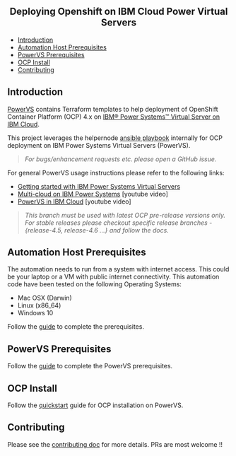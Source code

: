 **<h2 style="text-align:center;">Deploying Openshift on IBM Cloud Power Virtual Servers</h2>**
<!-- # Table of Contents -->

- [Introduction](#introduction)
- [Automation Host Prerequisites](#automation-host-prerequisites)
- [PowerVS Prerequisites](#powervs-prerequisites)
- [OCP Install](#ocp-install)
- [Contributing](#contributing)


## Introduction

[PowerVS](https://github.com/ocp-power-automation/ocp4-upi-powervs) contains Terraform templates to help deployment of OpenShift Container Platform (OCP) 4.x on [IBM® Power Systems™ Virtual Server on IBM Cloud](https://www.ibm.com/cloud/power-virtual-server).

This project leverages the helpernode [ansible playbook](https://github.com/RedHatOfficial/ocp4-helpernode) internally for OCP deployment on IBM Power Systems Virtual Servers (PowerVS).

> <i class="fa fa-exclamation" style="color:red;"></i> *For bugs/enhancement requests etc. please open a GitHub issue.*

For general PowerVS usage instructions please refer to the following links:

- [Getting started with IBM Power Systems Virtual Servers](https://cloud.ibm.com/docs/power-iaas?topic=power-iaas-getting-started) 
- [Multi-cloud on IBM Power Systems](https://www.youtube.com/watch?v=RywSfXT_LLs) [youtube video]
- [PowerVS in IBM Cloud](https://www.youtube.com/playlist?list=PLVrJaTKVPbKM_9HU8fm4QsklgzLGUwFpv) [youtube video]


> <i class="fa fa-info-circle" style="color:blue;"></i> *This branch must be used with latest OCP pre-release versions only. For stable releases please checkout specific release branches - {release-4.5, release-4.6 ...} and follow the docs.*


## Automation Host Prerequisites

The automation needs to run from a system with internet access. This could be your laptop or a VM with public internet connectivity. This automation code have been tested on the following Operating Systems:
- Mac OSX (Darwin)
- Linux (x86_64)
- Windows 10

Follow the [guide](https://github.com/ocp-power-automation/ocp4-upi-powervs/blob/master/docs/automation_host_prereqs.md) to complete the prerequisites.

## PowerVS Prerequisites

Follow the [guide](https://github.com/ocp-power-automation/ocp4-upi-powervs/blob/master/docs/ocp_prereqs_powervs.md) to complete the PowerVS prerequisites.

## OCP Install

Follow the [quickstart](https://github.com/ocp-power-automation/ocp4-upi-powervs/blob/master/docs/quickstart.md) guide for OCP installation on PowerVS.


## Contributing
Please see the [contributing doc](https://github.com/ocp-power-automation/ocp4-upi-powervs/blob/master/CONTRIBUTING.md) for more details.
PRs are most welcome !!
